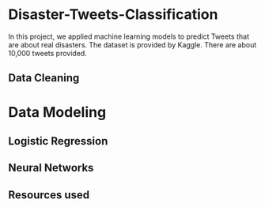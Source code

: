 # Disaster-Tweets-Classification

In this project, we applied machine learning models to predict Tweets that are about real disasters. The dataset is provided by Kaggle. There are about  10,000 tweets provided.

## Data Cleaning 

# Data Modeling 

## Logistic Regression 

## Neural Networks




## Resources used
